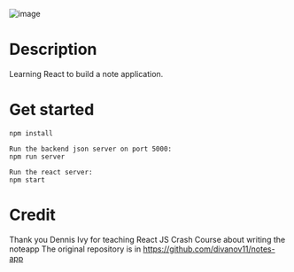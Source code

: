 ![image](https://user-images.githubusercontent.com/48129546/184170271-16f21b72-5068-4c24-87fe-9ddfb9a06717.png)

# Description
Learning React to build a note application.

# Get started
```
npm install

Run the backend json server on port 5000:
npm run server 

Run the react server:
npm start 
```

# Credit
Thank you Dennis Ivy for teaching React JS Crash Course about writing the noteapp
The original repository is in https://github.com/divanov11/notes-app

